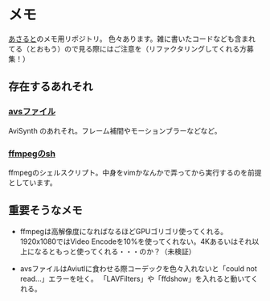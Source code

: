 # メモ

[あさると](https://twitter.com/SzlyNe_)のメモ用リポジトリ。  
色々あります。雑に書いたコードなども含まれてる（とおもう）ので見る際にはご注意を（リファクタリングしてくれる方募集！）

## 存在するあれそれ

### [avsファイル](./avs)
AviSynth のあれそれ。フレーム補間やモーションブラーなどなど。

### [ffmpegのsh](./ffmpeg)
ffmpegのシェルスクリプト。中身をvimかなんかで弄ってから実行するのを前提としています。  

## 重要そうなメモ

- ffmpegは高解像度になればなるほどGPUゴリゴリ使ってくれる。  
  1920x1080ではVideo Encodeを10%を使ってくれない。4Kあるいはそれ以上になるともっと使ってくれる・・・のか？（未検証）

- avsファイルはAviutlに食わせる際コーデックを色々入れないと「could not read...」エラーを吐く。
  「LAVFilters」や「ffdshow」を入れると動いてくれる。
